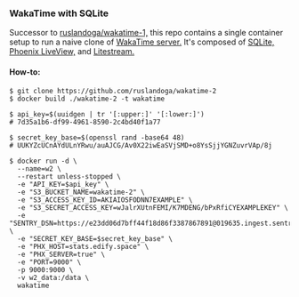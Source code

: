 ### WakaTime with SQLite

Successor to [ruslandoga/wakatime-1,](https://github.com/ruslandoga/wakatime-1) this repo contains a single container setup to run a naive clone of [WakaTime server.](https://wakatime.com) It's composed of [SQLite,](https://www.sqlite.org) [Phoenix LiveView,](https://github.com/phoenixframework/phoenix_live_view) and [Litestream.](https://litestream.io)

#### How-to:

```shell
$ git clone https://github.com/ruslandoga/wakatime-2
$ docker build ./wakatime-2 -t wakatime

$ api_key=$(uuidgen | tr '[:upper:]' '[:lower:]')
# 7d35a1b6-df99-4961-8590-2c4bd40f1a77

$ secret_key_base=$(openssl rand -base64 48)
# UUKYZcUCnAYdULnYRwu/auAJCG/Av0X22iwEaSVjSMD+o8YsSjjYGNZuvrVAp/8j

$ docker run -d \
  --name=w2 \
  --restart unless-stopped \
  -e "API_KEY=$api_key" \
  -e "S3_BUCKET_NAME=wakatime-2" \
  -e "S3_ACCESS_KEY_ID=AKIAIOSFODNN7EXAMPLE" \
  -e "S3_SECRET_ACCESS_KEY=wJalrXUtnFEMI/K7MDENG/bPxRfiCYEXAMPLEKEY" \
  -e "SENTRY_DSN=https://e23dd06d7bff44f18d86f3387867891@019635.ingest.sentry.io/6173453" \
  -e "SECRET_KEY_BASE=$secret_key_base" \
  -e "PHX_HOST=stats.edify.space" \
  -e "PHX_SERVER=true" \
  -e "PORT=9000" \
  -p 9000:9000 \
  -v w2_data:/data \
  wakatime
```
